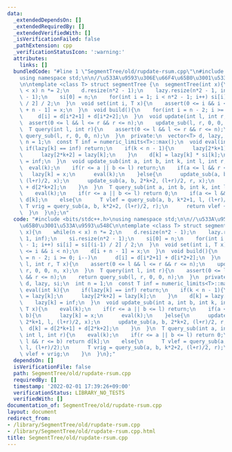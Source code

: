```yaml
---
data:
  _extendedDependsOn: []
  _extendedRequiredBy: []
  _extendedVerifiedWith: []
  _isVerificationFailed: false
  _pathExtension: cpp
  _verificationStatusIcon: ':warning:'
  attributes:
    links: []
  bundledCode: "#line 1 \"SegmentTree/old/rupdate-rsum.cpp\"\n#include <bits/stdc++.h>\n\
    using namespace std;\n\n//\u533A\u9593\u306E\u66F4\u65B0\u3001\u533A\u9593\u548C\
    \n\ntemplate <class T> struct segmentTree {\n  segmentTree(int x){\n    while(n\
    \ < x) n *= 2;\n    d.resize(n*2 - 1);\n    lazy.resize(n*2 - 1, inf);\n    si.resize(n*2\
    \ - 1);\n    si[0] = n;\n    for(int i = 1; i < n*2 - 1; i++) si[i] = si[(i-1)\
    \ / 2] / 2;\n  }\n  void set(int i, T x){\n    assert(0 <= i && i < n);\n    d[i\
    \ + n - 1] = x;\n  }\n  void build(){\n    for(int i = n - 2; i >= 0; i--)\n \
    \     d[i] = d[i*2+1] + d[i*2+2];\n  }\n  void update(int l, int r, T x){\n  \
    \  assert(0 <= l && l <= r && r <= n);\n    update_sub(l, r, 0, 0, n, x);\n  }\n\
    \  T query(int l, int r){\n    assert(0 <= l && l <= r && r <= n);\n    return\
    \ query_sub(l, r, 0, 0, n);\n  }\n  private:\n  vector<T> d, lazy, si;\n  int\
    \ n = 1;\n  const T inf = numeric_limits<T>::max();\n  void eval(int k){\n   \
    \ if(lazy[k] == inf) return;\n    if(k < n - 1){\n      lazy[2*k+1] = lazy[k];\n\
    \      lazy[2*k+2] = lazy[k];\n    }\n    d[k] = lazy[k] * si[k];\n    lazy[k]\
    \ = inf;\n  }\n  void update_sub(int a, int b, int k, int l, int r, T x){\n  \
    \  eval(k);\n    if(r <= a || b <= l) return;\n    if(a <= l && r <= b){\n   \
    \   lazy[k] = x;\n      eval(k);\n    }else{\n      update_sub(a, b, 2*k+1, l,\
    \ (l+r)/2, x);\n      update_sub(a, b, 2*k+2, (l+r)/2, r, x);\n      d[k] = d[2*k+1]\
    \ + d[2*k+2];\n    }\n  }\n  T query_sub(int a, int b, int k, int l, int r){\n\
    \    eval(k);\n    if(r <= a || b <= l) return 0;\n    if(a <= l && r <= b) return\
    \ d[k];\n    else{\n      T vlef = query_sub(a, b, k*2+1, l, (l+r)/2);\n     \
    \ T vrig = query_sub(a, b, k*2+2, (l+r)/2, r);\n      return vlef + vrig;\n  \
    \  }\n  }\n};\n"
  code: "#include <bits/stdc++.h>\nusing namespace std;\n\n//\u533A\u9593\u306E\u66F4\
    \u65B0\u3001\u533A\u9593\u548C\n\ntemplate <class T> struct segmentTree {\n  segmentTree(int\
    \ x){\n    while(n < x) n *= 2;\n    d.resize(n*2 - 1);\n    lazy.resize(n*2 -\
    \ 1, inf);\n    si.resize(n*2 - 1);\n    si[0] = n;\n    for(int i = 1; i < n*2\
    \ - 1; i++) si[i] = si[(i-1) / 2] / 2;\n  }\n  void set(int i, T x){\n    assert(0\
    \ <= i && i < n);\n    d[i + n - 1] = x;\n  }\n  void build(){\n    for(int i\
    \ = n - 2; i >= 0; i--)\n      d[i] = d[i*2+1] + d[i*2+2];\n  }\n  void update(int\
    \ l, int r, T x){\n    assert(0 <= l && l <= r && r <= n);\n    update_sub(l,\
    \ r, 0, 0, n, x);\n  }\n  T query(int l, int r){\n    assert(0 <= l && l <= r\
    \ && r <= n);\n    return query_sub(l, r, 0, 0, n);\n  }\n  private:\n  vector<T>\
    \ d, lazy, si;\n  int n = 1;\n  const T inf = numeric_limits<T>::max();\n  void\
    \ eval(int k){\n    if(lazy[k] == inf) return;\n    if(k < n - 1){\n      lazy[2*k+1]\
    \ = lazy[k];\n      lazy[2*k+2] = lazy[k];\n    }\n    d[k] = lazy[k] * si[k];\n\
    \    lazy[k] = inf;\n  }\n  void update_sub(int a, int b, int k, int l, int r,\
    \ T x){\n    eval(k);\n    if(r <= a || b <= l) return;\n    if(a <= l && r <=\
    \ b){\n      lazy[k] = x;\n      eval(k);\n    }else{\n      update_sub(a, b,\
    \ 2*k+1, l, (l+r)/2, x);\n      update_sub(a, b, 2*k+2, (l+r)/2, r, x);\n    \
    \  d[k] = d[2*k+1] + d[2*k+2];\n    }\n  }\n  T query_sub(int a, int b, int k,\
    \ int l, int r){\n    eval(k);\n    if(r <= a || b <= l) return 0;\n    if(a <=\
    \ l && r <= b) return d[k];\n    else{\n      T vlef = query_sub(a, b, k*2+1,\
    \ l, (l+r)/2);\n      T vrig = query_sub(a, b, k*2+2, (l+r)/2, r);\n      return\
    \ vlef + vrig;\n    }\n  }\n};"
  dependsOn: []
  isVerificationFile: false
  path: SegmentTree/old/rupdate-rsum.cpp
  requiredBy: []
  timestamp: '2022-02-01 17:39:26+09:00'
  verificationStatus: LIBRARY_NO_TESTS
  verifiedWith: []
documentation_of: SegmentTree/old/rupdate-rsum.cpp
layout: document
redirect_from:
- /library/SegmentTree/old/rupdate-rsum.cpp
- /library/SegmentTree/old/rupdate-rsum.cpp.html
title: SegmentTree/old/rupdate-rsum.cpp
---
```

